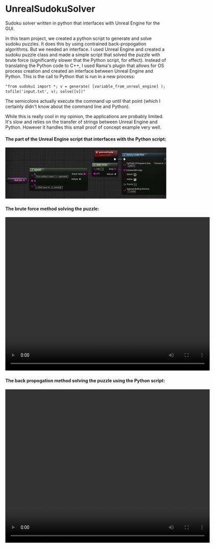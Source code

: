 # UnrealSudokuSolver
Sudoku solver written in python that interfaces with Unreal Engine for the GUI.

In this team project, we created a python script to generate and solve sudoku puzzles. It does this by using contrained back-propogation algorithms. But we needed an interface. I used Unreal Engine and created a sudoku puzzle class and made a simple script that solved the puzzle with brute force (significantly slower that the Python script, for effect). Instead of translating the Python code to C++, I used Rama's plugin that allows for OS process creation and created an interface between Unreal Engine and Python. This is the call to Python that is run in a new process:
```
"from sudoku1 import *; v = generate( [variable_from_unreal_engine] ); tofile('input.txt', v); solve([v])"
```
The semicolons actually execute the command up until that point (which I certainly didn't know about the command line and Python).

While this is really cool in my opinion, the applications are probably limited. It's slow and relies on the transfer of strings between Unreal Engine and Python. However it handles this small proof of concept example very well.


#### The part of the Unreal Engine script that interfaces with the Python script:
<p align="left">
  <img src="interface.png" width="800">
</p>

#### The brute force method solving the puzzle:
<video width="640" height="480" controls>
  <source src="sudoku-brute.mp4" type="video/mp4" preload="none">
  <a href="https://ryanawalters.github.io/UnrealSudokuSolver/"><b>Please view this page with videos enabled!</b></a>
</video>

#### The back propogation method solving the puzzle using the Python script:
<video width="640" height="480" controls>
  <source src="sudoku-good.mp4" type="video/mp4" preload="none">
  <a href="https://ryanawalters.github.io/UnrealSudokuSolver/"><b>Please view this page with videos enabled!</b></a>
</video>
